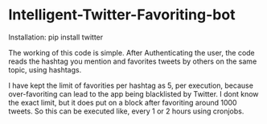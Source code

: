 Intelligent-Twitter-Favoriting-bot
==================================

Installation: 
pip install twitter

The working of this code is simple. After Authenticating the user, the code reads the hashtag you mention and favorites tweets by others on the same topic, using hashtags. 

I have kept the limit of favorities per hashtag as 5, per execution, because over-favoriting can lead to the app being blacklisted by Twitter. I dont know the exact limit, but it does put on a block after favoriting around 1000 tweets. So this can be executed like, every 1 or 2 hours using cronjobs. 
